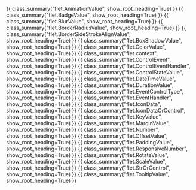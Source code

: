 {{ class_summary("flet.AnimationValue", show_root_heading=True) }}
{{ class_summary("flet.BadgeValue", show_root_heading=True) }}
{{ class_summary("flet.BlurValue", show_root_heading=True) }}
{{ class_summary("flet.BorderRadiusValue", show_root_heading=True) }}
{{ class_summary("flet.BorderSideStrokeAlignValue", show_root_heading=True) }}
{{ class_summary("flet.BoxShadowValue", show_root_heading=True) }}
{{ class_summary("flet.ColorValue", show_root_heading=True) }}
{{ class_summary("flet.context", show_root_heading=True) }}
{{ class_summary("flet.ControlEvent", show_root_heading=True) }}
{{ class_summary("flet.ControlEventHandler", show_root_heading=True) }}
{{ class_summary("flet.ControlStateValue", show_root_heading=True) }}
{{ class_summary("flet.DateTimeValue", show_root_heading=True) }}
{{ class_summary("flet.DurationValue", show_root_heading=True) }}
{{ class_summary("flet.EventControlType", show_root_heading=True) }}
{{ class_summary("flet.EventHandler", show_root_heading=True) }}
{{ class_summary("flet.IconData", show_root_heading=True) }}
{{ class_summary("flet.IconDataOrControl", show_root_heading=True) }}
{{ class_summary("flet.KeyValue", show_root_heading=True) }}
{{ class_summary("flet.MarginValue", show_root_heading=True) }}
{{ class_summary("flet.Number", show_root_heading=True) }}
{{ class_summary("flet.OffsetValue", show_root_heading=True) }}
{{ class_summary("flet.PaddingValue", show_root_heading=True) }}
{{ class_summary("flet.ResponsiveNumber", show_root_heading=True) }}
{{ class_summary("flet.RotateValue", show_root_heading=True) }}
{{ class_summary("flet.ScaleValue", show_root_heading=True) }}
{{ class_summary("flet.StrOrControl", show_root_heading=True) }}
{{ class_summary("flet.TooltipValue", show_root_heading=True) }}
